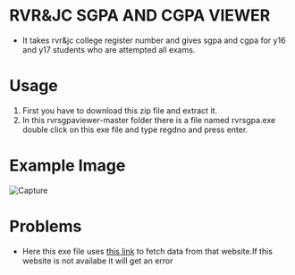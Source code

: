 # RVR&JC SGPA AND CGPA VIEWER
* It takes rvr&amp;jc college register number and gives sgpa and cgpa for y16 and y17 students who are attempted all exams.


# Usage
1. First you have to download this zip file and extract it.
2. In this rvrsgpaviewer-master folder there is a file named rvrsgpa.exe double click on this exe file and type regdno and press enter.


# Example Image
![Capture](https://user-images.githubusercontent.com/51502744/59155905-3768c100-8ab0-11e9-99bf-17b393027d42.PNG)

# Problems
* Here this exe file uses [this link](http://rvrjcce.ac.in/examcell/results/regnoresultsR.php) to fetch data from that website.If this website is not availabe it will get an error
